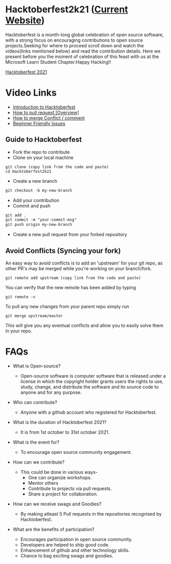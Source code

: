 # Hacktoberfest2k21 ([Current Website](https://hacktoberfest.digitalocean.com/))

 Hacktoberfest is a month-long global celebration of open source software, with a strong focus on encouraging contributions to open source projects.Seeking for where to proceed scroll down and watch the videos(links mentioned below) and read the contribution details. Here we present before you the moment of celebration of this feast with us at the Microsoft Learn Student Chapter.Happy Hacking!!

 [Hacktoberfest 2021](https://hacktoberfest.digitalocean.com/_nuxt/img/logo-hacktoberfest-full.f42e3b1.svg)



 # Video Links

- [Introduction to Hacktoberfest](https://youtu.be/OsAFX_ZbgaE)
- [How to pull request [Overview]](https://youtu.be/DIj2q02gvKs)
- [How to merge Conflict / comment](https://youtu.be/zOx5PJTY8CI)
- [Beginner Friendly Issues](https://goodfirstissue.dev/)

## Guide to Hacktoberfest

- Fork the repo to contribute 
- Clone on your local machine

```terminal
git clone (copy link from the code and paste)
cd Hacktoberfest2k21
```

- Create a new branch

```markdown
git checkout -b my-new-branch
```
- Add your contribution
- Commit and push

```markdown
git add .
git commit -m "your-commit-msg"
git push origin my-new-branch
```

- Create a new pull request from your forked repository


## Avoid Conflicts (Syncing your fork)

An easy way to avoid conflicts is to add an 'upstream' for your git repo, as other PR's may be merged while you're working on your branch/fork.   

```terminal
git remote add upstream (copy link from the code and paste)
```

You can verify that the new remote has been added by typing
```terminal
git remote -v
```

To pull any new changes from your parent repo simply run
```terminal
git merge upstream/master
```

This will give you any eventual conflicts and allow you to easily solve them in your repo.

# FAQs
- What is Open-source?
    - Open-source software is computer software that is released under a license in which the copyright holder      grants users the rights to use, study, change, and distribute the software and its source code to anyone and for any purpose.

- Who can contribute?
    - Anyone with a github account who registered for Hacktoberfest.

- What is the duration of Hacktoberfest 2021?
  - It is from 1st october to 31st october 2021.

- What is the event for?
  - To encourage open source community engagement.

- How can we contribute?
    - This could be done in various ways-
        - One can organize workshops.
        - Mentor others
        - Contribute to projects via pull requests.
        - Share a project for collaboration.


- How can we receive swags and Goodies?
    - By making atleast 5 Pull requests in the repositories recognised by Hacktoberfest.

- What are the benefits of participation?
    - Encourages participation in open source community.
    - Developers are helped to ship good code.
    - Enhancement of github and other technology skills.
    - Chance to bag exciting swags and goodies.






